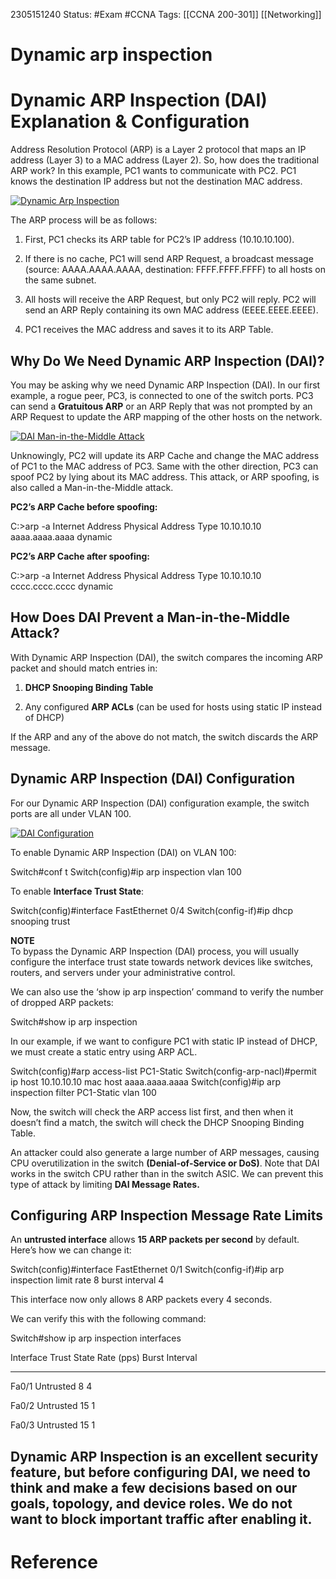 2305151240
	Status: #Exam #CCNA
		Tags: [[CCNA 200-301]] [[Networking]]

# Dynamic arp inspection

# Dynamic ARP Inspection (DAI) Explanation & Configuration

Address Resolution Protocol (ARP) is a Layer 2 protocol that maps an IP address (Layer 3) to a MAC address (Layer 2). So, how does the traditional ARP work? In this example, PC1 wants to communicate with PC2. PC1 knows the destination IP address but not the destination MAC address.

[![Dynamic Arp Inspection](https://study-ccna.com/wp-content/uploads/DAI.png)](https://study-ccna.com/wp-content/uploads/DAI.png)

The ARP process will be as follows:

1. First, PC1 checks its ARP table for PC2’s IP address (10.10.10.100).

2. If there is no cache, PC1 will send ARP Request, a broadcast message (source: AAAA.AAAA.AAAA, destination: FFFF.FFFF.FFFF) to all hosts on the same subnet.

3. All hosts will receive the ARP Request, but only PC2 will reply. PC2 will send an ARP Reply containing its own MAC address (EEEE.EEEE.EEEE).

4. PC1 receives the MAC address and saves it to its ARP Table.

## **Why Do We Need Dynamic ARP Inspection (DAI)?**

You may be asking why we need Dynamic ARP Inspection (DAI). In our first example, a rogue peer, PC3, is connected to one of the switch ports. PC3 can send a **Gratuitous ARP** or an ARP Reply that was not prompted by an ARP Request to update the ARP mapping of the other hosts on the network.

[![DAI Man-in-the-Middle Attack](https://study-ccna.com/wp-content/uploads/DAI-Man-in-the-Middle-Attack.png)](https://study-ccna.com/wp-content/uploads/DAI-Man-in-the-Middle-Attack.png)

Unknowingly, PC2 will update its ARP Cache and change the MAC address of PC1 to the MAC address of PC3. Same with the other direction, PC3 can spoof PC2 by lying about its MAC address. This attack, or ARP spoofing, is also called a Man-in-the-Middle attack.

**PC2’s ARP Cache before spoofing:**

C:\>arp -a
  Internet Address      Physical Address      Type
  10.10.10.10           aaaa.aaaa.aaaa        dynamic

**PC2’s ARP Cache after spoofing:**

C:\>arp -a
  Internet Address      Physical Address      Type
  10.10.10.10           cccc.cccc.cccc        dynamic

## **How Does DAI Prevent a Man-in-the-Middle Attack?**

With Dynamic ARP Inspection (DAI), the switch compares the incoming ARP packet and should match entries in:

1. **DHCP Snooping Binding Table**

2. Any configured **ARP ACLs** (can be used for hosts using static IP instead of DHCP)

If the ARP and any of the above do not match, the switch discards the ARP message.

## **Dynamic ARP Inspection (DAI) Configuration**

For our Dynamic ARP Inspection (DAI) configuration example, the switch ports are all under VLAN 100.

[![DAI Configuration](https://study-ccna.com/wp-content/uploads/DAI-Configuration.png)](https://study-ccna.com/wp-content/uploads/DAI-Configuration.png)

To enable Dynamic ARP Inspection (DAI) on VLAN 100:

Switch#conf t
Switch(config)#ip arp inspection vlan 100

To enable **Interface Trust State**:

Switch(config)#interface FastEthernet 0/4
Switch(config-if)#ip dhcp snooping trust

**NOTE**  
To bypass the Dynamic ARP Inspection (DAI) process, you will usually configure the interface trust state towards network devices like switches, routers, and servers under your administrative control.

We can also use the ‘show ip arp inspection’ command to verify the number of dropped ARP packets:

Switch#show ip arp inspection

In our example, if we want to configure PC1 with static IP instead of DHCP, we must create a static entry using ARP ACL.

Switch(config)#arp access-list PC1-Static
Switch(config-arp-nacl)#permit ip host 10.10.10.10 mac host aaaa.aaaa.aaaa 
Switch(config)#ip arp inspection filter PC1-Static vlan 100

Now, the switch will check the ARP access list first, and then when it doesn’t find a match, the switch will check the DHCP Snooping Binding Table.

An attacker could also generate a large number of ARP messages, causing CPU overutilization in the switch **(Denial-of-Service or DoS)**. Note that DAI works in the switch CPU rather than in the switch ASIC. We can prevent this type of attack by limiting **DAI Message Rates.**

## **Configuring ARP Inspection Message Rate Limits**

An **untrusted interface** allows **15 ARP packets per second** by default. Here’s how we can change it:

Switch(config)#interface FastEthernet 0/1
Switch(config-if)#ip arp inspection limit rate 8 burst interval 4

This interface now only allows 8 ARP packets every 4 seconds.

We can verify this with the following command:

Switch#show ip arp inspection interfaces

Interface        Trust State     Rate (pps)    Burst Interval

---------------  -----------     ----------    --------------

Fa0/1            Untrusted                8                 4

Fa0/2            Untrusted               15                 1

Fa0/3            Untrusted               15                 1

Dynamic ARP Inspection is an excellent security feature, but before configuring DAI, we need to think and make a few decisions based on our goals, topology, and device roles. We do not want to block important traffic after enabling it.
---
# Reference